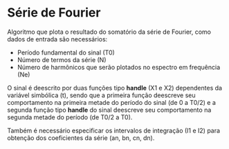 # Série de Fourier

Algoritmo que plota o resultado do somatório da série de Fourier, como dados de entrada são necessários:
* Período fundamental do sinal (T0)
* Número de termos da série (N)
* Número de harmõnicos que serão plotados no espectro em frequência (Ne)

O sinal é deescrito por duas funções tipo __handle__ (X1 e X2) dependentes da variável simbólica (t), sendo que a primeira função deescreve seu comportamento na primeira metade do período do sinal (de 0 a T0/2) e a segunda função tipo __handle__ do sinal deescreve seu comportamento na segunda metade do período (de T0/2 a T0).

Também é necessário especificar os intervalos de integração (I1 e I2) para obtenção dos coeficientes da série (an, bn, cn, dn).
